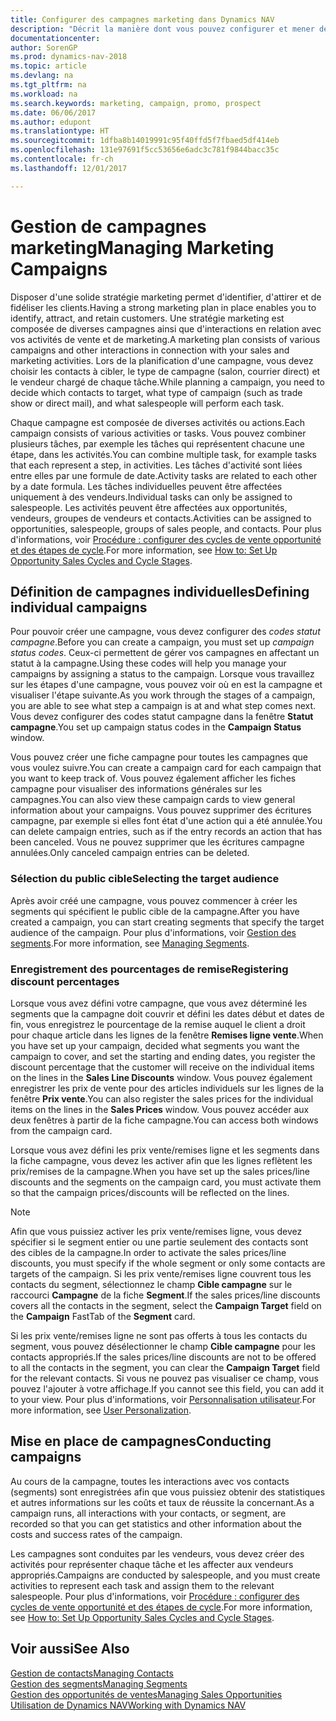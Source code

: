 ```yaml
---
title: Configurer des campagnes marketing dans Dynamics NAV
description: "Décrit la manière dont vous pouvez configurer et mener des campagnes marketing dans Dynamics NAV afin de vous aider à identifier et attirer des prospects et à fidéliser les clients."
documentationcenter: 
author: SorenGP
ms.prod: dynamics-nav-2018
ms.topic: article
ms.devlang: na
ms.tgt_pltfrm: na
ms.workload: na
ms.search.keywords: marketing, campaign, promo, prospect
ms.date: 06/06/2017
ms.author: edupont
ms.translationtype: HT
ms.sourcegitcommit: 1dfba8b14019991c95f40ffd5f7fbaed5df414eb
ms.openlocfilehash: 131e97691f5cc53656e6adc3c781f9844bacc35c
ms.contentlocale: fr-ch
ms.lasthandoff: 12/01/2017

---
```

# <a name="managing-marketing-campaigns"></a><span data-ttu-id="04ebb-103">Gestion de campagnes marketing</span><span class="sxs-lookup"><span data-stu-id="04ebb-103">Managing Marketing Campaigns</span></span>
<span data-ttu-id="04ebb-104">Disposer d'une solide stratégie marketing permet d'identifier, d'attirer et de fidéliser les clients.</span><span class="sxs-lookup"><span data-stu-id="04ebb-104">Having a strong marketing plan in place enables you to identify, attract, and retain customers.</span></span> <span data-ttu-id="04ebb-105">Une stratégie marketing est composée de diverses campagnes ainsi que d'interactions en relation avec vos activités de vente et de marketing.</span><span class="sxs-lookup"><span data-stu-id="04ebb-105">A marketing plan consists of various campaigns and other interactions in connection with your sales and marketing activities.</span></span> <span data-ttu-id="04ebb-106">Lors de la planification d'une campagne, vous devez choisir les contacts à cibler, le type de campagne (salon, courrier direct) et le vendeur chargé de chaque tâche.</span><span class="sxs-lookup"><span data-stu-id="04ebb-106">While planning a campaign, you need to decide which contacts to target, what type of campaign (such as trade show or direct mail), and what salespeople will perform each task.</span></span>

<span data-ttu-id="04ebb-107">Chaque campagne est composée de diverses activités ou actions.</span><span class="sxs-lookup"><span data-stu-id="04ebb-107">Each campaign consists of various activities or tasks.</span></span> <span data-ttu-id="04ebb-108">Vous pouvez combiner plusieurs tâches, par exemple les tâches qui représentent chacune une étape, dans les activités.</span><span class="sxs-lookup"><span data-stu-id="04ebb-108">You can combine multiple task, for example tasks that each represent a step, in activities.</span></span> <span data-ttu-id="04ebb-109">Les tâches d'activité sont liées entre elles par une formule de date.</span><span class="sxs-lookup"><span data-stu-id="04ebb-109">Activity tasks are related to each other by a date formula.</span></span> <span data-ttu-id="04ebb-110">Les tâches individuelles peuvent être affectées uniquement à des vendeurs.</span><span class="sxs-lookup"><span data-stu-id="04ebb-110">Individual tasks can only be assigned to salespeople.</span></span> <span data-ttu-id="04ebb-111">Les activités peuvent être affectées aux opportunités, vendeurs, groupes de vendeurs et contacts.</span><span class="sxs-lookup"><span data-stu-id="04ebb-111">Activities can be assigned to opportunities, salespeople, groups of sales people, and contacts.</span></span> <span data-ttu-id="04ebb-112">Pour plus d'informations, voir [Procédure : configurer des cycles de vente opportunité et des étapes de cycle](marketing-how-setup-opportunity-sales-cycles-stages.md).</span><span class="sxs-lookup"><span data-stu-id="04ebb-112">For more information, see [How to: Set Up Opportunity Sales Cycles and Cycle Stages](marketing-how-setup-opportunity-sales-cycles-stages.md).</span></span>

## <a name="defining-individual-campaigns"></a><span data-ttu-id="04ebb-113">Définition de campagnes individuelles</span><span class="sxs-lookup"><span data-stu-id="04ebb-113">Defining individual campaigns</span></span>
<span data-ttu-id="04ebb-114">Pour pouvoir créer une campagne, vous devez configurer des *codes statut campagne*.</span><span class="sxs-lookup"><span data-stu-id="04ebb-114">Before you can create a campaign, you must set up *campaign status codes*.</span></span> <span data-ttu-id="04ebb-115">Ceux-ci permettent de gérer vos campagnes en affectant un statut à la campagne.</span><span class="sxs-lookup"><span data-stu-id="04ebb-115">Using these codes will help you manage your campaigns by assigning a status to the campaign.</span></span> <span data-ttu-id="04ebb-116">Lorsque vous travaillez sur les étapes d'une campagne, vous pouvez voir où en est la campagne et visualiser l'étape suivante.</span><span class="sxs-lookup"><span data-stu-id="04ebb-116">As you work through the stages of a campaign, you are able to see what step a campaign is at and what step comes next.</span></span> <span data-ttu-id="04ebb-117">Vous devez configurer des codes statut campagne dans la fenêtre **Statut campagne**.</span><span class="sxs-lookup"><span data-stu-id="04ebb-117">You set up campaign status codes in the **Campaign Status** window.</span></span>

<span data-ttu-id="04ebb-118">Vous pouvez créer une fiche campagne pour toutes les campagnes que vous voulez suivre.</span><span class="sxs-lookup"><span data-stu-id="04ebb-118">You can create a campaign card for each campaign that you want to keep track of.</span></span> <span data-ttu-id="04ebb-119">Vous pouvez également afficher les fiches campagne pour visualiser des informations générales sur les campagnes.</span><span class="sxs-lookup"><span data-stu-id="04ebb-119">You can also view these campaign cards to view general information about your campaigns.</span></span>
<span data-ttu-id="04ebb-120">Vous pouvez supprimer des écritures campagne, par exemple si elles font état d'une action qui a été annulée.</span><span class="sxs-lookup"><span data-stu-id="04ebb-120">You can delete campaign entries, such as if the entry records an action that has been canceled.</span></span> <span data-ttu-id="04ebb-121">Vous ne pouvez supprimer que les écritures campagne annulées.</span><span class="sxs-lookup"><span data-stu-id="04ebb-121">Only canceled campaign entries can be deleted.</span></span>

### <a name="selecting-the-target-audience"></a><span data-ttu-id="04ebb-122">Sélection du public cible</span><span class="sxs-lookup"><span data-stu-id="04ebb-122">Selecting the target audience</span></span>
<span data-ttu-id="04ebb-123">Après avoir créé une campagne, vous pouvez commencer à créer les segments qui spécifient le public cible de la campagne.</span><span class="sxs-lookup"><span data-stu-id="04ebb-123">After you have created a campaign, you can start creating segments that specify the target audience of the campaign.</span></span> <span data-ttu-id="04ebb-124">Pour plus d'informations, voir [Gestion des segments](marketing-segments.md).</span><span class="sxs-lookup"><span data-stu-id="04ebb-124">For more information, see [Managing Segments](marketing-segments.md).</span></span>

### <a name="registering-discount-percentages"></a><span data-ttu-id="04ebb-125">Enregistrement des pourcentages de remise</span><span class="sxs-lookup"><span data-stu-id="04ebb-125">Registering discount percentages</span></span>
<span data-ttu-id="04ebb-126">Lorsque vous avez défini votre campagne, que vous avez déterminé les segments que la campagne doit couvrir et défini les dates début et dates de fin, vous enregistrez le pourcentage de la remise auquel le client a droit pour chaque article dans les lignes de la fenêtre **Remises ligne vente**.</span><span class="sxs-lookup"><span data-stu-id="04ebb-126">When you have set up your campaign, decided what segments you want the campaign to cover, and set the starting and ending dates, you register the discount percentage that the customer will receive on the individual items on the lines in the **Sales Line Discounts** window.</span></span> <span data-ttu-id="04ebb-127">Vous pouvez également enregistrer les prix de vente pour des articles individuels sur les lignes de la fenêtre **Prix vente**.</span><span class="sxs-lookup"><span data-stu-id="04ebb-127">You can also register the sales prices for the individual items on the lines in the **Sales Prices** window.</span></span> <span data-ttu-id="04ebb-128">Vous pouvez accéder aux deux fenêtres à partir de la fiche campagne.</span><span class="sxs-lookup"><span data-stu-id="04ebb-128">You can access both windows from the campaign card.</span></span>

 <span data-ttu-id="04ebb-129">Lorsque vous avez défini les prix vente/remises ligne et les segments dans la fiche campagne, vous devez les activer afin que les lignes reflètent les prix/remises de la campagne.</span><span class="sxs-lookup"><span data-stu-id="04ebb-129">When you have set up the sales prices/line discounts and the segments on the campaign card, you must activate them so that the campaign prices/discounts will be reflected on the lines.</span></span>

> [!NOTE]  
>   <span data-ttu-id="04ebb-130">Afin que vous puissiez activer les prix vente/remises ligne, vous devez spécifier si le segment entier ou une partie seulement des contacts sont des cibles de la campagne.</span><span class="sxs-lookup"><span data-stu-id="04ebb-130">In order to activate the sales prices/line discounts, you must specify if the whole segment or only some contacts are targets of the campaign.</span></span> <span data-ttu-id="04ebb-131">Si les prix vente/remises ligne couvrent tous les contacts du segment, sélectionnez le champ **Cible campagne** sur le raccourci **Campagne** de la fiche **Segment**.</span><span class="sxs-lookup"><span data-stu-id="04ebb-131">If the sales prices/line discounts covers all the contacts in the segment, select the **Campaign Target** field on the **Campaign** FastTab of the **Segment** card.</span></span>

<span data-ttu-id="04ebb-132">Si les prix vente/remises ligne ne sont pas offerts à tous les contacts du segment, vous pouvez désélectionner le champ **Cible campagne** pour les contacts appropriés.</span><span class="sxs-lookup"><span data-stu-id="04ebb-132">If the sales prices/line discounts are not to be offered to all the contacts in the segment, you can clear the **Campaign Target** field for the relevant contacts.</span></span> <span data-ttu-id="04ebb-133">Si vous ne pouvez pas visualiser ce champ, vous pouvez l'ajouter à votre affichage.</span><span class="sxs-lookup"><span data-stu-id="04ebb-133">If you cannot see this field, you can add it to your view.</span></span> <span data-ttu-id="04ebb-134">Pour plus d'informations, voir [Personnalisation utilisateur](ui-user-personalization.md).</span><span class="sxs-lookup"><span data-stu-id="04ebb-134">For more information, see [User Personalization](ui-user-personalization.md).</span></span>

## <a name="conducting-campaigns"></a><span data-ttu-id="04ebb-135">Mise en place de campagnes</span><span class="sxs-lookup"><span data-stu-id="04ebb-135">Conducting campaigns</span></span>
<span data-ttu-id="04ebb-136">Au cours de la campagne, toutes les interactions avec vos contacts (segments) sont enregistrées afin que vous puissiez obtenir des statistiques et autres informations sur les coûts et taux de réussite la concernant.</span><span class="sxs-lookup"><span data-stu-id="04ebb-136">As a campaign runs, all interactions with your contacts, or segment, are recorded so that you can get statistics and other information about the costs and success rates of the campaign.</span></span>

<span data-ttu-id="04ebb-137">Les campagnes sont conduites par les vendeurs, vous devez créer des activités pour représenter chaque tâche et les affecter aux vendeurs appropriés.</span><span class="sxs-lookup"><span data-stu-id="04ebb-137">Campaigns are conducted by salespeople, and you must create activities to represent each task and assign them to the relevant salespeople.</span></span> <span data-ttu-id="04ebb-138">Pour plus d'informations, voir [Procédure : configurer des cycles de vente opportunité et des étapes de cycle](marketing-how-setup-opportunity-sales-cycles-stages.md).</span><span class="sxs-lookup"><span data-stu-id="04ebb-138">For more information, see [How to: Set Up Opportunity Sales Cycles and Cycle Stages](marketing-how-setup-opportunity-sales-cycles-stages.md).</span></span>

## <a name="see-also"></a><span data-ttu-id="04ebb-139">Voir aussi</span><span class="sxs-lookup"><span data-stu-id="04ebb-139">See Also</span></span>
[<span data-ttu-id="04ebb-140">Gestion de contacts</span><span class="sxs-lookup"><span data-stu-id="04ebb-140">Managing Contacts</span></span>](marketing-contacts.md)  
[<span data-ttu-id="04ebb-141">Gestion des segments</span><span class="sxs-lookup"><span data-stu-id="04ebb-141">Managing Segments</span></span>](marketing-segments.md)  
[<span data-ttu-id="04ebb-142">Gestion des opportunités de ventes</span><span class="sxs-lookup"><span data-stu-id="04ebb-142">Managing Sales Opportunities</span></span>](marketing-manage-sales-opportunities.md)  
[<span data-ttu-id="04ebb-143">Utilisation de Dynamics NAV</span><span class="sxs-lookup"><span data-stu-id="04ebb-143">Working with Dynamics NAV</span></span>](ui-work-product.md)  

